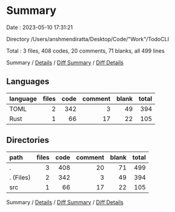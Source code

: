# Summary

Date : 2023-05-10 17:31:21

Directory /Users/anshmendiratta/Desktop/Code/"Work"/TodoCLI

Total : 3 files,  408 codes, 20 comments, 71 blanks, all 499 lines

Summary / [Details](details.md) / [Diff Summary](diff.md) / [Diff Details](diff-details.md)

## Languages
| language | files | code | comment | blank | total |
| :--- | ---: | ---: | ---: | ---: | ---: |
| TOML | 2 | 342 | 3 | 49 | 394 |
| Rust | 1 | 66 | 17 | 22 | 105 |

## Directories
| path | files | code | comment | blank | total |
| :--- | ---: | ---: | ---: | ---: | ---: |
| . | 3 | 408 | 20 | 71 | 499 |
| . (Files) | 2 | 342 | 3 | 49 | 394 |
| src | 1 | 66 | 17 | 22 | 105 |

Summary / [Details](details.md) / [Diff Summary](diff.md) / [Diff Details](diff-details.md)